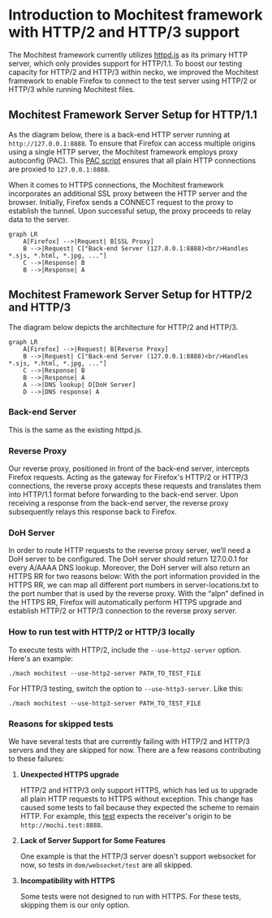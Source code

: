 # Introduction to Mochitest framework with HTTP/2 and HTTP/3 support

The Mochitest framework currently utilizes [httpd.js](https://searchfox.org/mozilla-central/source/netwerk/test/httpserver/httpd.js) as its primary HTTP server, which only provides support for HTTP/1.1. To boost our testing capacity for HTTP/2 and HTTP/3 within necko, we improved the Mochitest framework to enable Firefox to connect to the test server using HTTP/2 or HTTP/3 while running Mochitest files.

## Mochitest Framework Server Setup for HTTP/1.1
As the diagram below, there is a back-end HTTP server running at `http://127.0.0.1:8888`. To ensure that Firefox can access multiple origins using a single HTTP server, the Mochitest framework employs proxy autoconfig (PAC). This [PAC script](https://searchfox.org/mozilla-central/rev/986024d59bff59819a3ed2f7c1d0f5254cdc3f3d/testing/mozbase/mozprofile/mozprofile/permissions.py#282-326) ensures that all plain HTTP connections are proxied to `127.0.0.1:8888`.

When it comes to HTTPS connections, the Mochitest framework incorporates an additional SSL proxy between the HTTP server and the browser. Initially, Firefox sends a CONNECT request to the proxy to establish the tunnel. Upon successful setup, the proxy proceeds to relay data to the server.

```{mermaid}
graph LR
    A[Firefox] -->|Request| B[SSL Proxy]
    B -->|Request| C["Back-end Server (127.0.0.1:8888)<br/>Handles *.sjs, *.html, *.jpg, ..."]
    C -->|Response| B
    B -->|Response| A
```

## Mochitest Framework Server Setup for HTTP/2 and HTTP/3

The diagram below depicts the architecture for HTTP/2 and HTTP/3.

```{mermaid}
graph LR
    A[Firefox] -->|Request| B[Reverse Proxy]
    B -->|Request| C["Back-end Server (127.0.0.1:8888)<br/>Handles *.sjs, *.html, *.jpg, ..."]
    C -->|Response| B
    B -->|Response| A
    A -->|DNS lookup| D[DoH Server]
    D -->|DNS response| A
```

### Back-end Server

This is the same as the existing httpd.js.

### Reverse Proxy

Our reverse proxy, positioned in front of the back-end server, intercepts Firefox requests. Acting as the gateway for Firefox's HTTP/2 or HTTP/3 connections, the reverse proxy accepts these requests and translates them into HTTP/1.1 format before forwarding to the back-end server. Upon receiving a response from the back-end server, the reverse proxy subsequently relays this response back to Firefox.

### DoH Server

In order to route HTTP requests to the reverse proxy server, we’ll need a DoH server to be configured. The DoH server should return 127.0.0.1 for every A/AAAA DNS lookup.
Moreover, the DoH server will also return an HTTPS RR for two reasons below:
With the port information provided in the HTTPS RR, we can map all different port numbers in server-locations.txt to the port number that is used by the reverse proxy.
With the “alpn” defined in the HTTPS RR, Firefox will automatically perform HTTPS upgrade and establish HTTP/2 or HTTP/3 connection to the reverse proxy server.

### How to run test with HTTP/2 or HTTP/3 locally

To execute tests with HTTP/2, include the `--use-http2-server` option. Here's an example:

```
./mach mochitest --use-http2-server PATH_TO_TEST_FILE
```

For HTTP/3 testing, switch the option to `--use-http3-server`. Like this:

```
./mach mochitest --use-http3-server PATH_TO_TEST_FILE
```

### Reasons for skipped tests

We have several tests that are currently failing with HTTP/2 and HTTP/3 servers and they are skipped for now. There are a few reasons contributing to these failures:

1. **Unexpected HTTPS upgrade**

   HTTP/2 and HTTP/3 only support HTTPS, which has led us to upgrade all plain HTTP requests to HTTPS without exception. This change has caused some tests to fail because they expected the scheme to remain HTTP.
   For example, this [test](https://searchfox.org/mozilla-central/rev/d31e56f7b3c2c18b8071a7b2a2fb6b4e01e3d3e8/netwerk/test/mochitests/file_domain_hierarchy_inner.html#8) expects the receiver's origin to be ``http://mochi.test:8888``.

2. **Lack of Server Support for Some Features**

   One example is that the HTTP/3 server doesn't support websocket for now, so tests in ``dom/websocket/test`` are all skipped.

3. **Incompatibility with HTTPS**

   Some tests were not designed to run with HTTPS. For these tests, skipping them is our only option.
